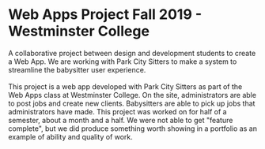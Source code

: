 # Web Apps Project Fall 2019 - Westminster College

A collaborative project between design and development students to create a Web App. We are working with Park City Sitters to make a system to streamline the babysitter user experience.<br><br>
This project is a web app developed with Park City Sitters as part of the Web Apps class at Westminster College. On the site, administrators are able to post jobs and create new clients. Babysitters are able to pick up jobs that administrators have made. This project was worked on for half of a semester, about a month and a half. We were not able to get "feature complete", but we did produce something worth showing in a portfolio as an example of ability and quality of work.
